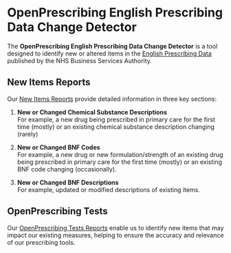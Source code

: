 # OpenPrescribing English Prescribing Data Change Detector

The **OpenPrescribing English Prescribing Data Change Detector** is a tool designed to identify new or altered items in the [English Prescribing Data](https://www.nhsbsa.nhs.uk/prescription-data/prescribing-data/english-prescribing-data-epd) published by the NHS Business Services Authority.

## New Items Reports

Our [New Items Reports](#placeholder-for-link) provide detailed information in three key sections:

1. **New or Changed Chemical Substance Descriptions**  
   For example, a new drug being prescribed in primary care for the first time (mostly) or an existing chemical substance description changing (rarely)

2. **New or Changed BNF Codes**  
   For example, a new drug or new formulation/strength of an existing drug being prescribed in primary care for the first time (mostly) or an existing BNF code changing (occasionally).

3. **New or Changed BNF Descriptions**  
   For example, updated or modified descriptions of existing items.  

## OpenPrescribing Tests

Our [OpenPrescribing Tests Reports](#placeholder-for-link) enable us to identify new items that may impact our existing measures, helping to ensure the accuracy and relevance of our prescribing tools.
